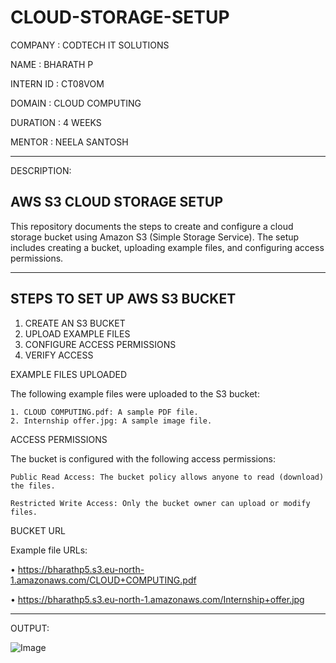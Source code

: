 # CLOUD-STORAGE-SETUP

COMPANY : CODTECH IT SOLUTIONS

NAME : BHARATH P

INTERN ID : CT08VOM

DOMAIN : CLOUD COMPUTING

DURATION : 4 WEEKS

MENTOR : NEELA SANTOSH

---
DESCRIPTION:


## AWS S3 CLOUD STORAGE SETUP

This repository documents the steps to create and configure a cloud storage bucket using Amazon S3 (Simple Storage Service).
The setup includes creating a bucket, uploading example files, and configuring access permissions.

---

## STEPS TO SET UP AWS S3 BUCKET
    
1. CREATE AN S3 BUCKET
2. UPLOAD EXAMPLE FILES
3. CONFIGURE ACCESS PERMISSIONS
4. VERIFY ACCESS

EXAMPLE FILES UPLOADED

The following example files were uploaded to the S3 bucket:
 
    1. CLOUD COMPUTING.pdf: A sample PDF file.
    2. Internship offer.jpg: A sample image file.


ACCESS PERMISSIONS

The bucket is configured with the following access permissions:

    Public Read Access: The bucket policy allows anyone to read (download) the files.

    Restricted Write Access: Only the bucket owner can upload or modify files.

BUCKET URL

Example file URLs:
    
•	https://bharathp5.s3.eu-north-1.amazonaws.com/CLOUD+COMPUTING.pdf

•	https://bharathp5.s3.eu-north-1.amazonaws.com/Internship+offer.jpg

_____________________________________________________________________________________________________

OUTPUT:

![Image](https://github.com/user-attachments/assets/e3e73757-9736-4b04-97ad-14e7e95981a3)

